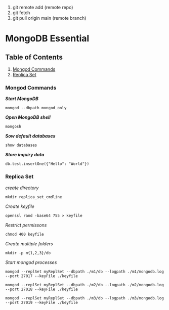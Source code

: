 1. git remote add (remote repo)
2. git fetch
3. git pull origin main (remote branch)

# MongoDB Essential
## Table of Contents
1. [Mongod Commands](#mongod-commands)
2. [Replica Set](#replica-set)

### Mongod Commands
***Start MongoDB***
```console
mongod --dbpath mongod_only
```
***Open MongoDB shell***
```console
mongosh
```
***Sow default databases***
```console
show databases
```
***Store inquiry data***
```console
db.test.insertOne({"Hello": "World"})
```
### Replica Set
*create directory*
```console
mkdir replica_set_cmdline
```
*Create keyfile*
```console
openssl rand -base64 755 > keyfile
```
*Restrict permissons*
```console
chmod 400 keyfile
```
*Create multiple folders*
```console
mkdir -p m{1,2,3}/db
```
*Start mongod processes*
```console
mongod --replSet myReplSet --dbpath ./m1/db --logpath ./m1/mongodb.log --port 27017 --keyFile ./keyfile

mongod --replSet myReplSet --dbpath ./m2/db --logpath ./m2/mongodb.log --port 27018 --keyFile ./keyfile

mongod --replSet myReplSet --dbpath ./m3/db --logpath ./m3/mongodb.log --port 27019 --keyFile ./keyfile
```
